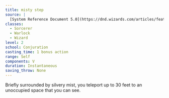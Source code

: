 ```yaml
---
title: misty step
source: |
  [System Reference Document 5.0](https://dnd.wizards.com/articles/features/systems-reference-document-srd)
classes:
  - Sorcerer
  - Warlock
  - Wizard
level: 2
school: Conjuration
casting_time: 1 bonus action
range: Self
components: V
duration: Instantaneous
saving_throw: None
---
```


Briefly surrounded by silvery mist, you teleport up to 30 feet to an unoccupied space that you can see.
